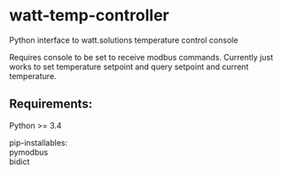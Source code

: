 # watt-temp-controller
Python interface to watt.solutions temperature control console

Requires console to be set to receive modbus commands. Currently just works to set temperature setpoint and query setpoint and current temperature.

## Requirements:
Python >= 3.4


pip-installables:<br>
pymodbus<br>
bidict
